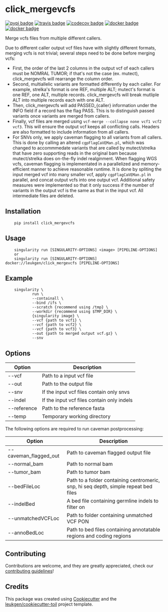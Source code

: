 # click_mergevcfs

[![pypi badge][pypi_badge]][pypi_base]
[![travis badge][travis_badge]][travis_base]
[![codecov badge][codecov_badge]][codecov_base]
[![docker badge][docker_badge]][docker_base]
[![docker badge][automated_badge]][docker_base]

Merge vcfs files from multiple different callers.

Due to different caller output vcf files have with slightly different formats, merging vcfs is not trivial; several steps need to be done before merging vcfs:
 - First, the order of the last 2 columns in the output vcf of each callers must be NOMRAL TUMOR; if that's not the case (ex. mutect), click_mergevcfs will rearrange the column order.
 - Second, multiallelic variants are formatted differently by each caller. For example, strelka's format is one REF, multiple ALT; mutect's format is one REF, one ALT, multiple records. click_mergevcfs will break mutliple ALT into multiple records each with one ALT.
 - Then, click_mergevcfs will add PASSED_{caller} information under the INFO field if a record has the flag PASS. This is to distinguish passed variants once variants are merged from callers.
 - Finally, vcf files are merged using `vcf-merge --collapse none vcf1 vcf2 vcf3`. This will ensure the output vcf keeps all conflicting calls. Headers are also formatted to include information from all callers.
 - For SNVs only, we apply caveman flagging to all variants from all callers. This is done by calling an altered `cgpFlagCaVEMan.pl`, which was changed to accommmedate variants that are called by mutect/strelka that have zero supporting reads in the original bam because mutect/strelka does on-the-fly indel realginment. When flagging WGS vcfs, caveman flagging is implementated in a parallelized and memory-efficient manner to achieve reasonable runtime. It is done by spliting the input merged vcf into many smaller vcf, apply `cgpFlagCaVEMan.pl` in parallel, and concat output vcfs into one output vcf. Additional safety measures were implemented so that it only success if the number of variants in the output vcf is the same as that in the input vcf. All intermediate files are deleted.

## Installation

        pip install click_mergevcfs

## Usage

        singularity run [SINGULARITY-OPTIONS] <image> [PIPELINE-OPTIONS]
        or
        singularity run [SINGULARITY-OPTIONS] docker://leukgen/click_mergevcfs [PIPELINE-OPTIONS]

## Example

        singularity \
                run \
                --containall \
                --bind /ifs \
                --scratch {recommend using /tmp} \
                --workdir {recommend using $TMP_DIR} \
                {singularity image} \
                --vcf {path to vcf1} \
                --vcf {path to vcf2} \
                --vcf {path to vcf3} \
                --out {path to merged output vcf.gz} \
                --snv

## Options

| Option      | Description                                   |
| ----------- | --------------------------------------------- |
| --vcf       | Path to a input vcf file                      |
| --out       | Path to the output file                       |
| --snv       | If the input vcf files contain only snvs      |
| --indel     | If the input vcf files contain only indels    |
| --reference | Path to the reference fasta                   |
| --temp      | Temporary working directory                   |

The following options are required to run caveman postprocessing:

| Option            | Description                                   |
| ----------- | --------------------------------------------- |
| --caveman_flagged_out | Path to caveman flagged output file |
| --normal_bam      | Path to normal bam |
| --tumor_bam       | Path to tumor bam |
| --bedFileLoc      | Path to a folder containing centromeric, snp, hi seq depth, simple repeat bed files |
| --indelBed        | A bed file containing germline indels to filter on |
| --unmatchedVCFLoc | Path to folder containing unmatched VCF PON |
| --annoBedLoc      | Path to bed files containing annotatable regions and coding regions |

## Contributing

Contributions are welcome, and they are greatly appreciated, check our [contributing guidelines](.github/CONTRIBUTING.md)!

## Credits

This package was created using [Cookiecutter] and the
[leukgen/cookiecutter-toil] project template.

<!-- References -->
[singularity]: http://singularity.lbl.gov/
[docker2singularity]: https://github.com/singularityware/docker2singularity
[cookiecutter]: https://github.com/audreyr/cookiecutter
[leukgen/cookiecutter-toil]: https://github.com/leukgen/cookiecutter-toil

<!-- Badges -->
[codecov_badge]: https://codecov.io/gh/leukgen/click_mergevcfs/branch/master/graph/badge.svg
[codecov_base]: https://codecov.io/gh/leukgen/click_mergevcfs
[automated_badge]: https://img.shields.io/docker/automated/leukgen/click_mergevcfs.svg
[docker_base]: https://hub.docker.com/r/leukgen/click_mergevcfs
[docker_badge]: https://img.shields.io/docker/build/leukgen/click_mergevcfs.svg
[pypi_badge]: https://img.shields.io/pypi/v/click_mergevcfs.svg
[pypi_base]: https://pypi.python.org/pypi/click_mergevcfs
[travis_badge]: https://img.shields.io/travis/leukgen/click_mergevcfs.svg
[travis_base]: https://travis-ci.org/leukgen/click_mergevcfs